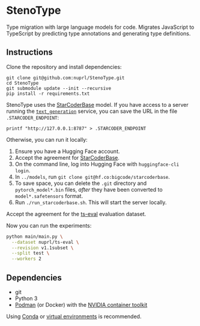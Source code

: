 # StenoType

Type migration with large language models for code. Migrates JavaScript to
TypeScript by predicting type annotations and generating type definitions.

## Instructions

Clone the repository and install dependencies:

    git clone git@github.com:nuprl/StenoType.git
    cd StenoType
    git submodule update --init --recursive
    pip install -r requirements.txt

StenoType uses the [StarCoderBase](https://huggingface.co/bigcode/starcoder)
model. If you have access to a server running the
[`text_generation`](https://github.com/huggingface/text-generation-inference)
service, you can save the URL in the file `.STARCODER_ENDPOINT`:

    printf "http://127.0.0.1:8787" > .STARCODER_ENDPOINT

Otherwise, you can run it locally:

  1. Ensure you have a Hugging Face account.
  2. Accept the agreement for
     [StarCoderBase](https://huggingface.co/bigcode/starcoder).
  3. On the command line, log into Hugging Face with `huggingface-cli login`.
  4. In `../models`, run `git clone git@hf.co:bigcode/starcoderbase`.
  5. To save space, you can delete the `.git` directory and `pytorch_model*.bin`
     files, _after_ they have been converted to `model*.safetensors` format.
  6. Run `./run_starcoderbase.sh`. This will start the server locally.

Accept the agreement for the
[ts-eval](https://huggingface.co/datasets/nuprl/ts-eval) evaluation dataset.

Now you can run the experiments:

```bash
python main/main.py \
  --dataset nuprl/ts-eval \
  --revision v1.1subset \
  --split test \
  --workers 2
```

## Dependencies

  * git
  * Python 3
  * [Podman](https://podman.io/) (or Docker) with the
    [NVIDIA container toolkit](https://docs.nvidia.com/datacenter/cloud-native/container-toolkit/latest/install-guide.html)

Using [Conda](https://docs.conda.io/en/latest/) or [virtual
environments](https://docs.python.org/3/library/venv.html) is recommended.
